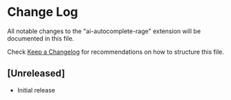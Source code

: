 # Change Log

All notable changes to the "ai-autocomplete-rage" extension will be documented in this file.

Check [Keep a Changelog](http://keepachangelog.com/) for recommendations on how to structure this file.

## [Unreleased]

- Initial release